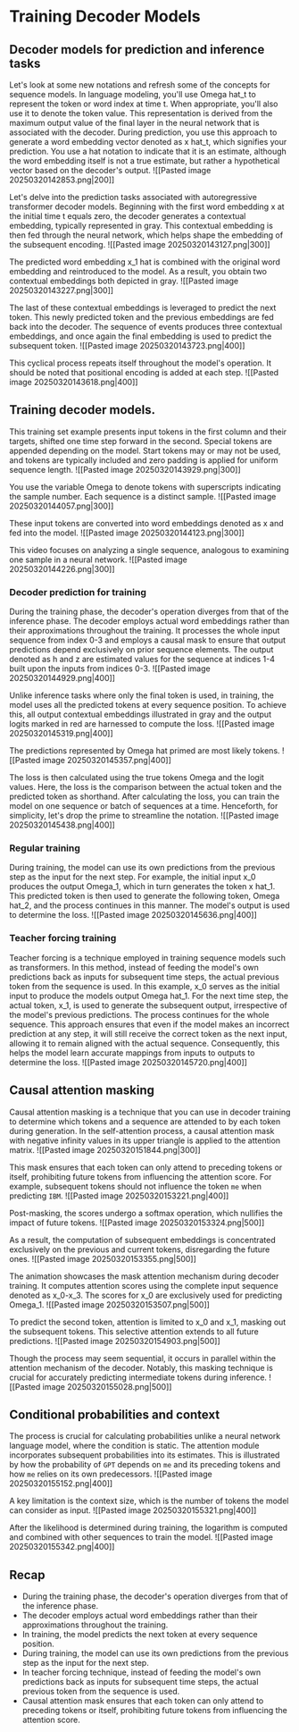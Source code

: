 # Training Decoder Models

## Decoder models for prediction and inference tasks
Let's look at some new notations and refresh some of the concepts for sequence models.
In language modeling, you'll use Omega hat_t to represent the token or word index at time t.
When appropriate, you'll also use it to denote the token value.
This representation is derived from the maximum output value of the final layer in the neural network that is associated with the decoder.
During prediction, you use this approach to generate a word embedding vector denoted as x hat_t, which signifies your prediction.
You use a hat notation to indicate that it is an estimate, although the word embedding itself is not a true estimate, but rather a hypothetical vector based on the decoder's output.
![[Pasted image 20250320142853.png|200]]

Let's delve into the prediction tasks associated with autoregressive transformer decoder models.
Beginning with the first word embedding x at the initial time t equals zero, the decoder generates a contextual embedding, typically represented in gray.
This contextual embedding is then fed through the neural network, which helps shape the embedding of the subsequent encoding.
![[Pasted image 20250320143127.png|300]]

The predicted word embedding x_1 hat is combined with the original word embedding and reintroduced to the model.
As a result, you obtain two contextual embeddings both depicted in gray.
![[Pasted image 20250320143227.png|300]]

The last of these contextual embeddings is leveraged to predict the next token.
This newly predicted token and the previous embeddings are fed back into the decoder.
The sequence of events produces three contextual embeddings, and once again the final embedding is used to predict the subsequent token.
![[Pasted image 20250320143723.png|400]]

This cyclical process repeats itself throughout the model's operation.
It should be noted that positional encoding is added at each step.
![[Pasted image 20250320143618.png|400]]

## Training decoder models.
This training set example presents input tokens in the first column and their targets, shifted one time step forward in the second.
Special tokens are appended depending on the model.
Start tokens may or may not be used, and tokens are typically included and zero padding is applied for uniform sequence length.
![[Pasted image 20250320143929.png|300]]

You use the variable Omega to denote tokens with superscripts indicating the sample number.
Each sequence is a distinct sample.
![[Pasted image 20250320144057.png|300]]

These input tokens are converted into word embeddings denoted as x and fed into the model.
![[Pasted image 20250320144123.png|300]]

This video focuses on analyzing a single sequence, analogous to examining one sample in a neural network.
![[Pasted image 20250320144226.png|300]]

### Decoder prediction for training
During the training phase, the decoder's operation diverges from that of the inference phase.
The decoder employs actual word embeddings rather than their approximations throughout the training.
It processes the whole input sequence from index 0-3 and employs a causal mask to ensure that output predictions depend exclusively on prior sequence elements.
The output denoted as h and z are estimated values for the sequence at indices 1-4 built upon the inputs from indices 0-3.
![[Pasted image 20250320144929.png|400]]

Unlike inference tasks where only the final token is used, in training, the model uses all the predicted tokens at every sequence position.
To achieve this, all output contextual embeddings illustrated in gray and the output logits marked in red are harnessed to compute the loss.
![[Pasted image 20250320145319.png|400]]

The predictions represented by Omega hat primed are most likely tokens.
![[Pasted image 20250320145357.png|400]]

The loss is then calculated using the true tokens Omega and the logit values.
Here, the loss is the comparison between the actual token and the predicted token as shorthand.
After calculating the loss, you can train the model on one sequence or batch of sequences at a time.
Henceforth, for simplicity, let's drop the prime to streamline the notation.
![[Pasted image 20250320145438.png|400]]

### Regular training
During training, the model can use its own predictions from the previous step as the input for the next step.
For example, the initial input x_0 produces the output Omega_1, which in turn generates the token x hat_1.
This predicted token is then used to generate the following token, Omega hat_2, and the process continues in this manner.
The model's output is used to determine the loss.
![[Pasted image 20250320145636.png|400]]

### Teacher forcing training
Teacher forcing is a technique employed in training sequence models such as transformers.
In this method, instead of feeding the model's own predictions back as inputs for subsequent time steps, the actual previous token from the sequence is used.
In this example, x_0 serves as the initial input to produce the models output Omega hat_1.
For the next time step, the actual token, x_1, is used to generate the subsequent output, irrespective of the model's previous predictions.
The process continues for the whole sequence.
This approach ensures that even if the model makes an incorrect prediction at any step, it will still receive the correct token as the next input, allowing it to remain aligned with the actual sequence.
Consequently, this helps the model learn accurate mappings from inputs to outputs to determine the loss.
![[Pasted image 20250320145720.png|400]]

## Causal attention masking
Causal attention masking is a technique that you can use in decoder training to determine which tokens and a sequence are attended to by each token during generation.
In the self-attention process, a causal attention mask with negative infinity values in its upper triangle is applied to the attention matrix.
![[Pasted image 20250320151844.png|300]]

This mask ensures that each token can only attend to preceding tokens or itself, prohibiting future tokens from influencing the attention score.
For example, subsequent tokens should not influence the token `me` when predicting `IBM`.
![[Pasted image 20250320153221.png|400]]

Post-masking, the scores undergo a softmax operation, which nullifies the impact of future tokens.
![[Pasted image 20250320153324.png|500]]

As a result, the computation of subsequent embeddings is concentrated exclusively on the previous and current tokens, disregarding the future ones.
![[Pasted image 20250320153355.png|500]]

The animation showcases the mask attention mechanism during decoder training.
It computes attention scores using the complete input sequence denoted as x_0-x_3.
The scores for x_0 are exclusively used for predicting Omega_1.
![[Pasted image 20250320153507.png|500]]

To predict the second token, attention is limited to x_0 and x_1, masking out the subsequent tokens.
This selective attention extends to all future predictions.
![[Pasted image 20250320154903.png|500]]

Though the process may seem sequential, it occurs in parallel within the attention mechanism of the decoder.
Notably, this masking technique is crucial for accurately predicting intermediate tokens during inference.
![[Pasted image 20250320155028.png|500]]

## Conditional probabilities and context
The process is crucial for calculating probabilities unlike a neural network language model, where the condition is static.
The attention module incorporates subsequent probabilities into its estimates.
This is illustrated by how the probability of `GPT` depends on `me` and its preceding tokens and how `me` relies on its own predecessors.
![[Pasted image 20250320155152.png|400]]

A key limitation is the context size, which is the number of tokens the model can consider as input.
![[Pasted image 20250320155321.png|400]]

After the likelihood is determined during training, the logarithm is computed and combined with other sequences to train the model.
![[Pasted image 20250320155342.png|400]]

## Recap
- During the training phase, the decoder's operation diverges from that of the inference phase.
- The decoder employs actual word embeddings rather than their approximations throughout the training.
- In training, the model predicts the next token at every sequence position.
- During training, the model can use its own predictions from the previous step as the input for the next step.
- In teacher forcing technique, instead of feeding the model's own predictions back as inputs for subsequent time steps, the actual previous token from the sequence is used.
- Causal attention mask ensures that each token can only attend to preceding tokens or itself, prohibiting future tokens from influencing the attention score.